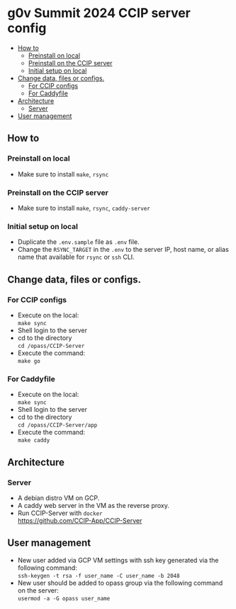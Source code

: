 # g0v Summit 2024 CCIP server config

<!-- MarkdownTOC -->

- [How to](#how-to)
  - [Preinstall on local](#preinstall-on-local)
  - [Preinstall on the CCIP server](#preinstall-on-the-ccip-server)
  - [Initial setup on local](#initial-setup-on-local)
- [Change data, files or configs.](#change-data-files-or-configs)
  - [For CCIP configs](#for-ccip-configs)
  - [For Caddyfile](#for-caddyfile)
- [Architecture](#architecture)
  - [Server](#server)
- [User management](#user-management)

<!-- /MarkdownTOC -->

## How to

### Preinstall on local

- Make sure to install `make`, `rsync`

### Preinstall on the CCIP server

- Make sure to install `make`, `rsync`, `caddy-server`

### Initial setup on local

- Duplicate the `.env.sample` file as `.env` file.
- Change the `RSYNC_TARGET` in the `.env` to the server IP, host name, or alias name that available for `rsync` or `ssh` CLI.

## Change data, files or configs.

### For CCIP configs

- Execute on the local:  
  `make sync`
- Shell login to the server
- cd to the directory  
  `cd /opass/CCIP-Server`
- Execute the command:  
  `make go`

### For Caddyfile

- Execute on the local:  
  `make sync`
- Shell login to the server
- cd to the directory  
  `cd /opass/CCIP-Server/app`
- Execute the command:  
  `make caddy`

## Architecture

### Server

- A debian distro VM on GCP.
- A caddy web server in the VM as the reverse proxy.
- Run CCIP-Server with `docker`  
  <https://github.com/CCIP-App/CCIP-Server>

## User management

- New user added via GCP VM settings with ssh key generated via the following command:  
  `ssh-keygen -t rsa -f user_name -C user_name -b 2048`
- New user should be added to opass group via the following command on the server:  
  `usermod -a -G opass user_name`

